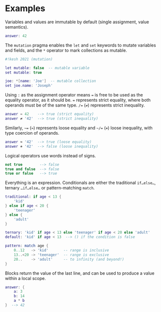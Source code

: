 # Examples

Variables and values are immutable by default (single assignment, value semantics).

```lua
answer: 42
```

The `mutation` pragma enables the `let` and `set` keywords to mutate variables and fields, and the `*` operator to mark collections as mutable.

```lua
#!kesh 2021 (mutation)

let mutable: false  -- mutable variable
set mutable: true

joe: *[name: 'Joe']  -- mutable collection
set joe.name: 'Joseph'
```

Using `:` as the assignment operator means `=` is free to be used as the equality operator, as it should be. `=` represents strict equality, where both operands must be of the same type. `/=` (`≠`) represents strict inequality.

```lua
answer = 42    --> true (strict equality)
answer ≠ '42'  --> true (strict inequality)
```

Similarly, `~=` (`≈`) represents loose equality and `~/=` (`≉`) loose inequality, with type coercion of operands.

```lua
answer ≈ '42'  --> true (loose equality)
answer ≉ '42'  --> false (loose inequality)
```

Logical operators use words instead of signs.

```lua
not true        --> false
true and false  --> false
true or false   --> true
```

Everything is an expression. Conditionals are either the traditional `if…else…`, ternary `…if…else…` or pattern-matching `match`.

```lua
traditional: if age < 13 {
    'kid'
} else if age < 20 {
    'teenager'
} else {
    'adult'
}

ternary: 'kid' if age < 13 else 'teenager' if age < 20 else 'adult'
default: 'kid' if age < 13  --> () if the condition is false

pattern: match age {
    0..12   -> 'kid'       -- range is inclusive
    13..<20 -> 'teenager'  -- range is exclusive
    20..    -> 'adult'     -- to infinity (and beyond!)
}
```

Blocks return the value of the last line, and can be used to produce a value within a local scope.

```lua
answer: {
    a: 3
    b: 14
    a * b
}  --> 42
```
